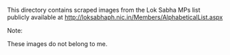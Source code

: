 This directory contains scraped images from the Lok Sabha MPs list publicly available at http://loksabhaph.nic.in/Members/AlphabeticalList.aspx

Note:

These images do not belong to me.
